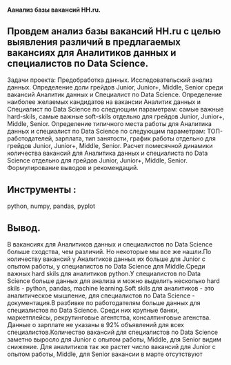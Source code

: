 #### Аанализ базы вакансий HH.ru.

## Провдем анализ базы вакансий HH.ru с целью выявления различий в предлагаемых вакансиях для Аналитиков данных и специалистов по Data Science.

Задачи проекта: Предобработка данных. Исследовательский анализ данных. Определение доли грейдов Junior, Junior+, Middle, Senior среди вакансий Аналитик данных и Специалист по Data Science. Определение наиболее желаемых кандидатов на вакансии Аналитик данных и Специалист по Data Science по следующим параметрам: самые важные hard-skils, самые важные soft-skils отдельно  для грейдов Junior, Junior+, Middle, Senior. Определение типичного места работы для Аналитика данных и специалист по Data Science по следующим параметрам: ТОП-работодателей, зарплата, тип занятости, график работы отдельно  для грейдов Junior, Junior+, Middle, Senior. Расчет помесячной динамики количества вакансий для Аналитика данных и специалиста по Data Science отдельно  для грейдов Junior, Junior+, Middle, Senior. Формулирование выводов и рекомендаций.

## Инструменты :

python, numpy, pandas, pyplot

## Вывод.

В вакансиях для Аналитиков данных и специалистов по Data Science больше сходства, чем различий. Но некоторые мы все же нашли.По количеству вакансий у Аналитиков данных их больше для Junior с опытом работы, у специалистов по Data Science для Middle.Среди важных hard skils для аналитиков python.У специалистов по Data Science больше данных для анализа и можно выделить несколько hard skils - python, pandas, machine learning.Soft skils для аналитиков - это аналитическое мышление, для специалистов по Data Science - документация.В разбивке по работодателям больше данных для специалистов по Data Science. Среди них крупные банки, маркетплейсы, рекрутинговые агентства, консалтинговые агенства. Данные о зарплате не указаны в 92% объявлений для всех специалистов.Количество вакансий для специалистов по Data Science заметно выросло для Junior с опытом работы, Middle, для Senior видим снижение. Для аналитиков так же растет число вакансий для Junior с опытом работы, Middle, для Senior вакансии в марте отсутствуют
